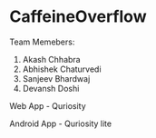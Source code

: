 # CaffeineOverflow
Team Memebers:

1. Akash Chhabra
2. Abhishek Chaturvedi
3. Sanjeev Bhardwaj
4. Devansh Doshi

Web App - Quriosity

Android App - Quriosity lite
